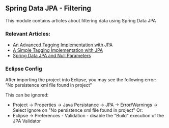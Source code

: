 ## Spring Data JPA - Filtering

This module contains articles about filtering data using Spring Data JPA 

### Relevant Articles: 
- [An Advanced Tagging Implementation with JPA](https://www.baeldung.com/jpa-tagging-advanced)
- [A Simple Tagging Implementation with JPA](https://www.baeldung.com/jpa-tagging)
- [Spring Data JPA and Null Parameters](https://www.baeldung.com/spring-data-jpa-null-parameters)

### Eclipse Config 
After importing the project into Eclipse, you may see the following error:  
"No persistence xml file found in project"

This can be ignored: 
- Project -> Properties -> Java Persistance -> JPA -> Error/Warnings -> Select Ignore on "No persistence xml file found in project"
Or: 
- Eclipse -> Preferences - Validation - disable the "Build" execution of the JPA Validator 

